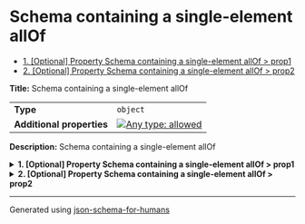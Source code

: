 # Schema containing a single-element allOf

- [1. [Optional] Property Schema containing a single-element allOf > prop1](#prop1)
- [2. [Optional] Property Schema containing a single-element allOf > prop2](#prop2)

**Title:** Schema containing a single-element allOf

|                           |                                                                                                                                   |
| ------------------------- | --------------------------------------------------------------------------------------------------------------------------------- |
| **Type**                  | `object`                                                                                                                          |
| **Additional properties** | [![Any type: allowed](https://img.shields.io/badge/Any%20type-allowed-green)](# "Additional Properties of any type are allowed.") |

**Description:** Schema containing a single-element allOf

<details>
<summary>
<strong> <a name="prop1"></a>1. [Optional] Property Schema containing a single-element allOf > prop1</strong>  

</summary>
<blockquote>

|                |          |
| -------------- | -------- |
| **Type**       | `string` |
| **Default**    | `"hi"`   |
| **Defined in** |          |

**Description:** My string definition

</blockquote>
</details>

<details>
<summary>
<strong> <a name="prop2"></a>2. [Optional] Property Schema containing a single-element allOf > prop2</strong>  

</summary>
<blockquote>

|          |          |
| -------- | -------- |
| **Type** | `number` |

</blockquote>
</details>

----------------------------------------------------------------------------------------------------------------------------
Generated using [json-schema-for-humans](https://github.com/coveooss/json-schema-for-humans)